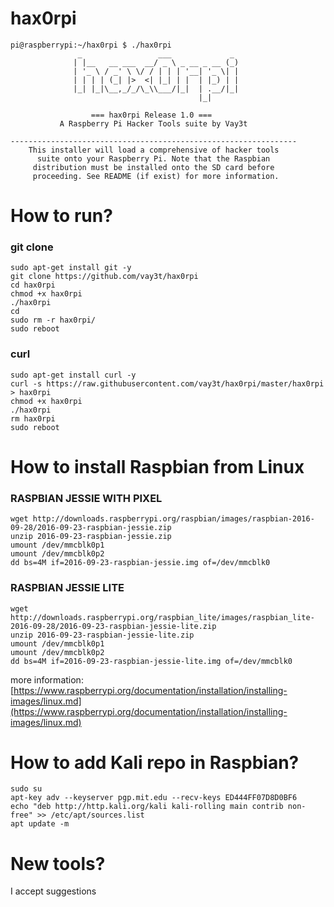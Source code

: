 # hax0rpi
```
pi@raspberrypi:~/hax0rpi $ ./hax0rpi 
               _                 ___             _              
              | |__   __ ___  __/ _ \ _ __ _ __ (_)             
              | '_ \ / _' \ \/ / | | | '__| '_ \| |             
              | | | | (_| |>  <| |_| | |  | |_) | |             
              |_| |_|\__,_/_/\_\\___/|_|  | .__/|_|             
                                          |_|                   

                  === hax0rpi Release 1.0 ===                   
           A Raspberry Pi Hacker Tools suite by Vay3t           

----------------------------------------------------------------
    This installer will load a comprehensive of hacker tools    
      suite onto your Raspberry Pi. Note that the Raspbian      
     distribution must be installed onto the SD card before     
     proceeding. See README (if exist) for more information.
```

# How to run?

### git clone
```
sudo apt-get install git -y
git clone https://github.com/vay3t/hax0rpi
cd hax0rpi
chmod +x hax0rpi
./hax0rpi
cd
sudo rm -r hax0rpi/
sudo reboot
```

### curl
```
sudo apt-get install curl -y
curl -s https://raw.githubusercontent.com/vay3t/hax0rpi/master/hax0rpi > hax0rpi
chmod +x hax0rpi
./hax0rpi
rm hax0rpi
sudo reboot
```

# How to install Raspbian from Linux

### RASPBIAN JESSIE WITH PIXEL
```
wget http://downloads.raspberrypi.org/raspbian/images/raspbian-2016-09-28/2016-09-23-raspbian-jessie.zip
unzip 2016-09-23-raspbian-jessie.zip
umount /dev/mmcblk0p1
umount /dev/mmcblk0p2
dd bs=4M if=2016-09-23-raspbian-jessie.img of=/dev/mmcblk0
```

### RASPBIAN JESSIE LITE
```
wget http://downloads.raspberrypi.org/raspbian_lite/images/raspbian_lite-2016-09-28/2016-09-23-raspbian-jessie-lite.zip
unzip 2016-09-23-raspbian-jessie-lite.zip
umount /dev/mmcblk0p1
umount /dev/mmcblk0p2
dd bs=4M if=2016-09-23-raspbian-jessie-lite.img of=/dev/mmcblk0
```

more information: [https://www.raspberrypi.org/documentation/installation/installing-images/linux.md](https://www.raspberrypi.org/documentation/installation/installing-images/linux.md)

# How to add Kali repo in Raspbian?
```
sudo su
apt-key adv --keyserver pgp.mit.edu --recv-keys ED444FF07D8D0BF6
echo "deb http://http.kali.org/kali kali-rolling main contrib non-free" >> /etc/apt/sources.list
apt update -m
```

# New tools?
I accept suggestions
